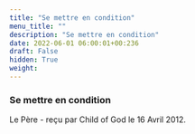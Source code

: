 ```yaml
---
title: "Se mettre en condition"
menu_title: ""
description: "Se mettre en condition"
date: 2022-06-01 06:00:01+00:236
draft: False
hidden: True
weight:
---
```

### Se mettre en condition

Le Père - reçu par Child of God le 16 Avril 2012.



